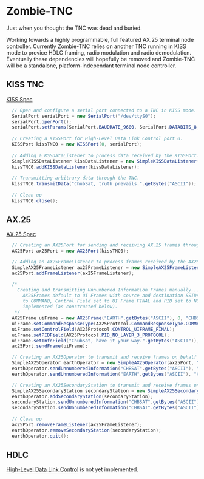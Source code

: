 Zombie-TNC
==========
  
Just when you thought the TNC was dead and buried.  
  
Working towards a highly programmable, full featured AX.25 terminal node
controller. Currently Zombie-TNC relies on another TNC running in KISS
mode to provice HDLC framing, radio modulation and radio demodulation.
Eventually these dependencies will hopefully be removed and Zombie-TNC
will be a standalone, platform-independant terminal node controller.  
  
KISS TNC
---------
[KISS Spec](http://www.ka9q.net/papers/kiss.html)  
  
```java
  // Open and configure a serial port connected to a TNC in KISS mode.
  SerialPort serialPort = new SerialPort("/dev/ttyS0");
  serialPort.openPort();
  serialPort.setParams(SerialPort.BAUDRATE_9600, SerialPort.DATABITS_8, SerialPort.STOPBITS_1, SerialPort.PARITY_NONE);
  
  // Creating a KISSPort for High-Level Data Link Control port 0.
  KISSPort kissTNC0 = new KISSPort(0, serialPort);
  
  // Adding a KSSDataListener to process data received by the KISSPort.
  SimpleKISSDataListener kissDataListener = new SimpleKISSDataListener();
  kissTNC0.addKISSDataListener(kissDataListener);
  
  // Transmitting arbitrary data through the TNC.
  kissTNC0.transmitData("ChubSat, truth prevails.".getBytes("ASCII"));
  
  // Clean up
  kissTNC0.close();
```
  
AX.25
---------
[AX.25 Spec](http://www.tapr.org/pub_ax25.html#2.4.1.2)  
  
```java
  // Creating an AX25Port for sending and receiving AX.25 frames through a KISSPort.
  AX25Port ax25Port = new AX25Port(kissTNC0);

  // Adding an AX25FrameListener to process frames received by the AX25Port.
  SimpleAX25FrameListener ax25FrameListener = new SimpleAX25FrameListener();
  ax25Port.addFrameListener(ax25FrameListener);

  /*
    Creating and transmitting Unnumbered Information Frames manually...
      AX25Frames default to UI Frames with source and destination SSIDs set to 0, C-bits set
      to COMMAND, Control Field set to UI Frame FINAL and PID set to NO LAYER 3 PROTOCOL
      implemented (as constructed below).
   */
  AX25Frame uiFrame = new AX25Frame("EARTH".getBytes("ASCII"), 0, "CHBSAT".getBytes("ASCII"), 0);
  uiFrame.setCommandResponseType(AX25Protocol.CommandResponseType.COMMAND);
  uiFrame.setControlField(AX25Protocol.CONTROL_UIFRAME_FINAL);
  uiFrame.setPIDField(AX25Protocol.PID_NO_LAYER_3_PROTOCOL);
  uiFrame.setInfoField("ChubSat, have it your way.".getBytes("ASCII"));
  ax25Port.sendFrame(uiFrame);

  // Creating an AX25Operator to transmit and receive frames on behalf of call sign: EARTH.
  SimpleAX25Operator earthOperator = new SimpleAX25Operator(ax25Port, "EARTH".getBytes("ASCII"));
  earthOperator.sendUnnumberedInformation("CHBSAT".getBytes("ASCII"), "ChubSat, like tears in the rain.".getBytes("ASCII"));
  earthOperator.sendUnnumberedInformation("EARTH".getBytes("ASCII"), "Hello Earth, this is Earth.".getBytes("ASCII"));

  // Creating an AX25SecondaryStation to transmit and receive frames on behalf of Operator: EARTH, SSID: 4.
  SimpleAX25SecondaryStation secondaryStation = new SimpleAX25SecondaryStation(4);
  earthOperator.addSecondaryStation(secondaryStation);
  secondaryStation.sendUnnumberedInformation("CHBSAT".getBytes("ASCII"), "Hello CHBSAT SSID default, this is EARTH SSID 4.".getBytes("ASCII"));
  secondaryStation.sendUnnumberedInformation("CHBSAT".getBytes("ASCII"), 4, "Hello CHBSAT SSID 4, this is EARTH SSID 4.".getBytes("ASCII"));
  
  // Clean up
  ax25Port.removeFrameListener(ax25FrameListener);
  earthOperator.removeSecondaryStation(secondaryStation);
  earthOperator.quit();
```
  
HDLC
---------
[High-Level Data Link Control](https://en.wikipedia.org/wiki/High-Level_Data_Link_Control)
is not yet implemented.
